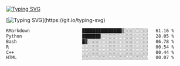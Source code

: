 [![Typing SVG](https://readme-typing-svg.demolab.com?font=Fira+Code&duration=1&pause=1000&center=true&vCenter=true&width=435&lines=Ivy+Streeter)](https://git.io/typing-svg)

[![Typing SVG](https://readme-typing-svg.demolab.com?font=Fira+Code&pause=1000&center=true&width=435&lines=Hello%2C+nice+to+meet+you!;I+am+a+researcher+in+biotech.;I+am+interested+in+bioinformatics.;I+am+self-taught+and+love+learning.;Feel+free+to+reach+out!)](https://git.io/typing-svg)
<!--START_SECTION:waka-->

```txt
RMarkdown                    ███████████████▒░░░░░░░░░   61.16 %
Python                       ███████░░░░░░░░░░░░░░░░░░   28.05 %
Bash                         █▓░░░░░░░░░░░░░░░░░░░░░░░   06.78 %
R                            ░░░░░░░░░░░░░░░░░░░░░░░░░   00.54 %
C++                          ░░░░░░░░░░░░░░░░░░░░░░░░░   00.44 %
HTML                         ░░░░░░░░░░░░░░░░░░░░░░░░░   00.07 %
```

<!--END_SECTION:waka-->
